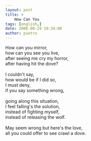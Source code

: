```yaml
---
layout: post
title: >
    How Can You
tags: [english,]
date: 2008-08-29 19:34:00
author: pietro
---
```

How can you mirror,<br/>how can you see you live,<br/>after seeing me cry my horror,<br/>after having hit the dove?<br/><br/>I couldn't say,<br/>how would be if I did so,<br/>I must deny,<br/>if you say something wrong,<br/><br/>going along this situation,<br/>I feel falling's the solution,<br/>instead of fighting myself,<br/>instead of releasing the wolf.<br/><br/>May seem wrong but here's the love,<br/>all you could offer to see crawl a dove.
